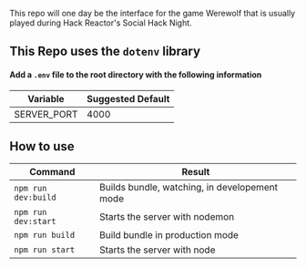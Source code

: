 This repo will one day be the interface for the game Werewolf that is usually played during Hack Reactor's Social Hack Night.

## This Repo uses the `dotenv` library
#### Add a `.env` file to the root directory with the following information

Variable | Suggested Default
---------|-----------
SERVER_PORT | 4000


## How to use

Command | Result
----------|---------
`npm run dev:build` | Builds bundle, watching, in developement mode
`npm run dev:start` | Starts the server with nodemon
`npm run build` | Build bundle in production mode
`npm run start` | Starts the server with node